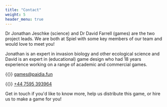 ```yaml
---
title: "Contact"
weight: 5
header_menu: true
---
```

Dr Jonathan Jeschke (science) and Dr David Farrell (games) are the two project leads.  We are both at Spiel with some key members of our team and would love to meet you!  

Jonathan is an expert in invasion biology and other ecological science and David is an expert in (educational) game design who had 18 years experience working on a range of academic and commercial games.  


{{<icon class="fa fa-envelope">}}&nbsp;[games@paidia.fun](mailto:games@paidia.fun)

{{<icon class="fa fa-phone">}}&nbsp;[+44 7595 393964](tel:+447595393964)

Get in touch if you'd like to know more, help us distribute this game, or hire us to make a game for you!